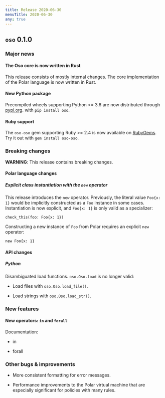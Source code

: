 ```yaml
---
title: Release 2020-06-30
menuTitle: 2020-06-30
any: true
---
```


## `oso` 0.1.0

### Major news

#### The Oso core is now written in Rust

This release consists of mostly internal changes. The core implementation of
the Polar language is now written in Rust.

#### New Python package

Precompiled wheels supporting Python >= 3.6 are now distributed through
[pypi.org](https://pypi.org/project/oso/). with `pip install oso`.

#### Ruby support

The `oso-oso` gem supporting Ruby >= 2.4 is now available on [RubyGems](https://rubygems.org/gems/oso-oso). Try it out with `gem install oso-oso`.

### Breaking changes

**WARNING**: This release contains breaking changes.

#### Polar language changes

##### Explicit class instantiation with the `new` operator

This release introduces the `new` operator. Previously, the literal value
`Foo{x: 1}` would be implicitly constructed as a `Foo` instance in some
cases. Instantiation is now explicit, and `Foo{x: 1}` is only valid as a
specializer:

```
check_this(foo: Foo{x: 1})
```

Constructing a new instance of `Foo` from Polar requires an explicit `new`
operator:

```
new Foo{x: 1}
```

#### API changes

##### Python

Disambiguated load functions. `oso.Oso.load` is no longer valid:


* Load files with `oso.Oso.load_file()`.


* Load strings with `oso.Oso.load_str()`.

### New features

#### New operators: `in` and `forall`

Documentation:


* in


* forall

### Other bugs & improvements


* More consistent formatting for error messages.


* Performance improvements to the Polar virtual machine that are especially
significant for policies with many rules.
